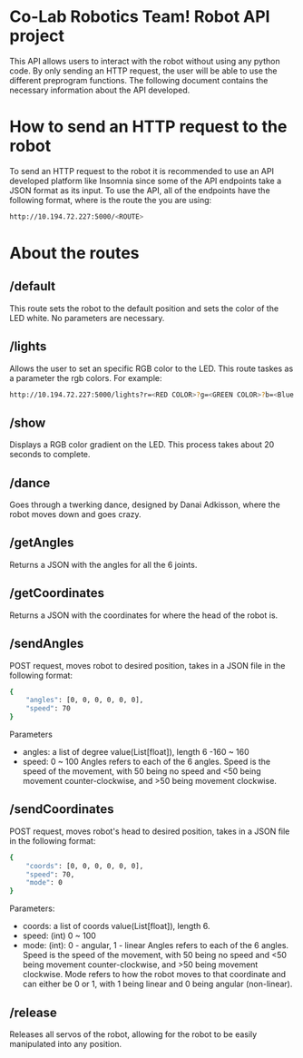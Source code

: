 # Co-Lab Robotics Team! Robot API project
This API allows users to interact with the robot without using any python code. By only sending an HTTP request, the user will be able to use the different preprogram functions. The following document contains the necessary information about the API developed.

# How to send an HTTP request to the robot
To send an HTTP request to the robot it is recommended to use an API developed platform like Insomnia since some of the API endpoints take a JSON format as its input.
To use the API, all of the endpoints have the following format, where <ROUTE> is the route the you are using:
```bash
http://10.194.72.227:5000/<ROUTE>
```  

# About the routes

## /default
This route sets the robot to the default position and sets the color of the LED white. No parameters are necessary.


## /lights
Allows the user to set an specific RGB color to the LED. This route taskes as a parameter the rgb colors. For example:
```bash
http://10.194.72.227:5000/lights?r=<RED COLOR>?g=<GREEN COLOR>?b=<Blue color>
``` 

## /show
Displays a RGB color gradient on the LED. This process takes about 20 seconds to complete. 

## /dance
Goes through a twerking dance, designed by Danai Adkisson, where the robot moves down and goes crazy. 

## /getAngles
Returns a JSON with the angles for all the 6 joints. 

## /getCoordinates
Returns a JSON with the coordinates for where the head of the robot is.

## /sendAngles
POST request, moves robot to desired position, takes in a JSON file in the following format: 
```bash
{
    "angles": [0, 0, 0, 0, 0, 0],
    "speed": 70
}
```
Parameters
* angles:  a list of degree value(List[float]), length 6 -160 ~ 160
* speed: 0 ~ 100
Angles refers to each of the 6 angles. Speed is the speed of the movement, with 50 being no speed and <50 being movement counter-clockwise, and >50 being movement clockwise. 

## /sendCoordinates
POST request, moves robot's head to desired position, takes in a JSON file in the following format: 
```bash 
{
    "coords": [0, 0, 0, 0, 0, 0],
    "speed": 70,
    "mode": 0
}
```
Parameters:
* coords: a list of coords value(List[float]), length 6.
* speed: (int) 0 ~ 100
* mode: (int): 0 - angular, 1 - linear
Angles refers to each of the 6 angles. Speed is the speed of the movement, with 50 being no speed and <50 being movement counter-clockwise, and >50 being movement clockwise. Mode refers to how the robot moves to that coordinate and can either be 0 or 1, with 1 being linear and 0 being angular (non-linear). 

## /release
Releases all servos of the robot, allowing for the robot to be easily manipulated into any position.
